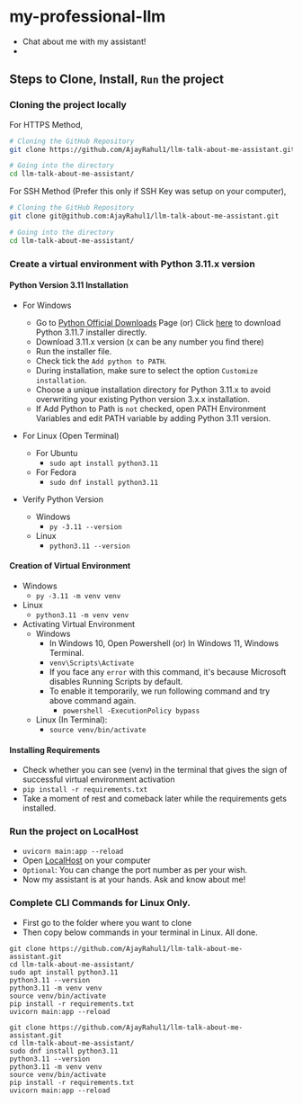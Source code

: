 # my-professional-llm

- Chat about me with my assistant!
- 

## Steps to Clone, Install, `Run` the project

### Cloning the project locally

For HTTPS Method,

```sh
# Cloning the GitHub Repository
git clone https://github.com/AjayRahul1/llm-talk-about-me-assistant.git

# Going into the directory
cd llm-talk-about-me-assistant/
```

For SSH Method (Prefer this only if SSH Key was setup on your computer),

```sh
# Cloning the GitHub Repository
git clone git@github.com:AjayRahul1/llm-talk-about-me-assistant.git

# Going into the directory
cd llm-talk-about-me-assistant/
```

### Create a virtual environment with Python 3.11.x version

#### Python Version 3.11 Installation

- For Windows
  - Go to [Python Official Downloads](https://www.python.org/downloads/) Page (or) Click [here](https://www.python.org/ftp/python/3.11.7/python-3.11.7-amd64.exe) to download Python 3.11.7 installer directly.
  - Download 3.11.x version (x can be any number you find there)
  - Run the installer file.
  - Check tick the `Add python to PATH`.
  - During installation, make sure to select the option `Customize installation`.
  - Choose a unique installation directory for Python 3.11.x to avoid overwriting your existing Python version 3.x.x installation.
  - If Add Python to Path is `not` checked, open PATH Environment Variables and edit PATH variable by adding Python 3.11 version.

- For Linux (Open Terminal)
  - For Ubuntu
    - ```sudo apt install python3.11```
  - For Fedora
    - ```sudo dnf install python3.11```
- Verify Python Version
  - Windows
    - ```py -3.11 --version```
  - Linux
    - ```python3.11 --version```

#### Creation of Virtual Environment

- Windows
  - ```py -3.11 -m venv venv```
- Linux
  - ```python3.11 -m venv venv```
- Activating Virtual Environment
  - Windows
    - In Windows 10, Open Powershell (or) In Windows 11, Windows Terminal. 
    - ```venv\Scripts\Activate```
    - If you face any `error` with this command, it's because Microsoft disables Running Scripts by default.
    - To enable it temporarily, we run following command and try above command again.
      - ```powershell -ExecutionPolicy bypass```
  - Linux (In Terminal):
    - ```source venv/bin/activate```

#### Installing Requirements

- Check whether you can see (venv) in the terminal that gives the sign of successful virtual environment activation
- ```pip install -r requirements.txt```
- Take a moment of rest and comeback later while the requirements gets installed.

### Run the project on LocalHost

- ```uvicorn main:app --reload```
- Open [LocalHost](http://127.0.0.1:8000/) on your computer
- `Optional`: You can change the port number as per your wish.
- Now my assistant is at your hands. Ask and know about me!

### Complete CLI Commands for Linux Only.

- First go to the folder where you want to clone
- Then copy below commands in your terminal in Linux. All done.

```shell []
git clone https://github.com/AjayRahul1/llm-talk-about-me-assistant.git
cd llm-talk-about-me-assistant/
sudo apt install python3.11
python3.11 --version
python3.11 -m venv venv
source venv/bin/activate
pip install -r requirements.txt
uvicorn main:app --reload
```
```shell []
git clone https://github.com/AjayRahul1/llm-talk-about-me-assistant.git
cd llm-talk-about-me-assistant/
sudo dnf install python3.11
python3.11 --version
python3.11 -m venv venv
source venv/bin/activate
pip install -r requirements.txt
uvicorn main:app --reload
```